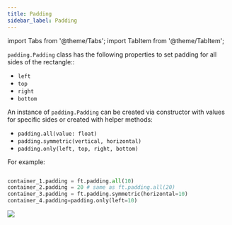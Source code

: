 ```yaml
---
title: Padding
sidebar_label: Padding
---
```

import Tabs from '@theme/Tabs';
import TabItem from '@theme/TabItem';

`padding.Padding` class has the following properties to set padding for all sides of the rectangle:: 
* `left`
* `top`
* `right`
* `bottom`

An instance of `padding.Padding` can be created via constructor with values for specific sides or created with helper methods:

* `padding.all(value: float)`
* `padding.symmetric(vertical, horizontal)`
* `padding.only(left, top, right, bottom)`

For example:

```python

container_1.padding = ft.padding.all(10)
container_2.padding = 20 # same as ft.padding.all(20)
container_3.padding = ft.padding.symmetric(horizontal=10)
container_4.padding=padding.only(left=10)
```

<img src="/img/docs/controls/container/container-padding-diagram.png" className="screenshot-50" />